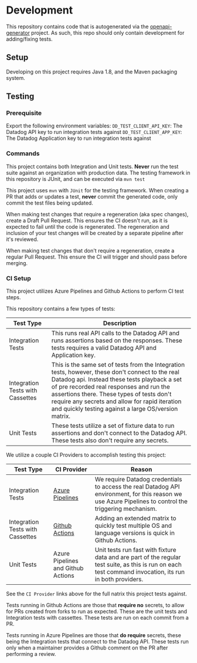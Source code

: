 # Development

This repository contains code that is autogenerated via the [openapi-generator](https://github.com/OpenAPITools/openapi-generator/tree/master/modules/openapi-generator/src/main/resources/Java) project. As such, this repo should only contain development for adding/fixing tests.

## Setup

Developing on this project requires Java 1.8, and the Maven packaging system.

## Testing

### Prerequisite
Export the following environment variables:
`DD_TEST_CLIENT_API_KEY`: The Datadog API key to run integration tests against
`DD_TEST_CLIENT_APP_KEY`: The Datadog Application key to run integration tests against

### Commands
This project contains both Integration and Unit tests.
__Never__ run the test suite against an organization with production data.
The testing framework in this repository is JUnit, and can be executed via `mvn test`

This project uses `mvn` with `JUnit` for the testing framework.
When creating a PR that adds or updates a test, __never__ commit the 
generated code, only commit the test files being updated. 

When making test changes that require a regeneration (aka spec changes), create a Draft Pull Request. 
This ensures the CI doesn't run, as it is expected to fail until the code is regenerated. 
The regeneration and inclusion of your test changes will be created by a separate pipeline after it's reviewed.

When making test changes that don't require a regeneration, create a regular Pull Request. 
This ensure the CI will trigger and should pass before merging. 

### CI Setup
This project utilizes Azure Pipelines and Github Actions to perform CI test steps.

This repository contains a few types of tests:

| Test Type                        | Description                                                                                                                                                                                                                                                                                                                                          |
|----------------------------------|------------------------------------------------------------------------------------------------------------------------------------------------------------------------------------------------------------------------------------------------------------------------------------------------------------------------------------------------------|
| Integration Tests                | This runs real API calls to the Datadog API and runs assertions based on the responses. These tests requires a valid Datadog API and Application key.                                                                                                                                                                                                |
| Integration Tests with Cassettes | This is the same set of tests from the Integration tests, however, these don't connect to the real Datadog api. Instead these tests playback a set of pre recorded real responses and run the assertions there. These types of tests don't require any secrets and allow for rapid iteration and quickly testing against a large OS/version matrix.  |
| Unit Tests                       | These tests utilize a set of fixture data to run assertions and don't connect to the Datadog API. These tests also don't require any secrets.                                                                                                                                                                                                        |

We utilize a couple CI Providers to accomplish testing this project:

| Test Type                        | CI Provider                                                                                                 | Reason                                                                                                                                                   |
|----------------------------------|-------------------------------------------------------------------------------------------------------------|----------------------------------------------------------------------------------------------------------------------------------------------------------|
| Integration Tests                | [Azure Pipelines](https://github.com/DataDog/datadog-api-client-java/blob/master/.azure-pipelines/all.yml)  | We require Datadog credentials to access the real Datadog API environment, for this reason we use Azure Pipelines to control the triggering mechanism.   |
| Integration Tests with Cassettes | [Github Actions](https://github.com/DataDog/datadog-api-client-java/blob/master/.github/workflows/test.yml) | Adding an extended matrix to quickly test multiple OS and language versions is quick in Github Actions.                                                  |
| Unit Tests                       | Azure Pipelines and Github Actions                                                                          | Unit tests run fast with fixture data and are part of the regular test suite, as this is run on each test command invocation, its run in both providers. |

See the `CI Provider` links above for the full natrix this project tests against. 

Tests running in Github Actions are those that __require no__ secrets, to allow for PRs created from forks to run as expected. These are the unit tests and Integration tests with cassettes. These tests are run on each commit from a PR. 

Tests running in Azure Pipelines are those that __do require__ secrets, these being the Integration tests that connect to the Datadog API. These tests run only when a maintainer provides a Github comment on the PR after performing a review. 
